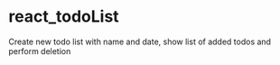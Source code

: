 # react_todoList
Create new todo list with name and date, show list of added todos  and perform deletion
